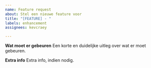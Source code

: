 ```yaml
---
name: Feature request
about: Stel een nieuwe feature voor
title: "[FEATURE] - "
labels: enhancement
assignees: kevcraey

---
```


**Wat moet er gebeuren**
Een korte en duidelijke uitleg over wat er moet gebeuren.

**Extra info**
Extra info, indien nodig.
